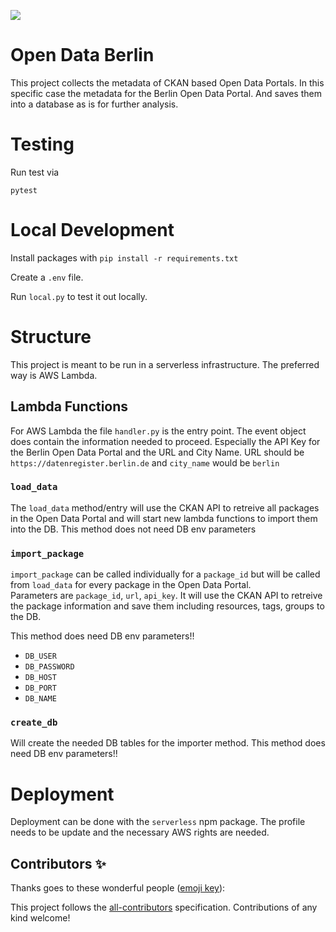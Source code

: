 ![](https://img.shields.io/badge/Build%20with%20%E2%9D%A4%EF%B8%8F-at%20Technologiesitftung%20Berlin-blue)

# Open Data Berlin

This project collects the metadata of CKAN based Open Data Portals. In this specific case the metadata for the Berlin Open Data Portal. And saves them into a database as is for further analysis.

# Testing

Run test via

`pytest`

# Local Development

Install packages with `pip install -r requirements.txt`

Create a `.env` file.

Run `local.py` to test it out locally.


# Structure

This project is meant to be run in a serverless infrastructure. The preferred way is AWS Lambda.

## Lambda Functions

For AWS Lambda the file `handler.py` is the entry point. The event object does contain the information needed to proceed.
Especially the API Key for the Berlin Open Data Portal and the URL and City Name.
URL should be `https://datenregister.berlin.de` and `city_name` would be `berlin`

### `load_data`

The `load_data` method/entry will use the CKAN API to retreive all packages in the Open Data Portal and will start new lambda functions to import them into the DB.
This method does not need DB env parameters

### `import_package`

`import_package` can be called individually for a `package_id` but will be called from `load_data` for every package in the Open Data Portal.  
Parameters are `package_id`, `url`, `api_key`.
It will use the CKAN API to retreive the package information and save them including resources, tags, groups to the DB.

This method does need DB env parameters!!

- `DB_USER`
- `DB_PASSWORD`
- `DB_HOST`
- `DB_PORT`
- `DB_NAME`

### `create_db`

Will create the needed DB tables for the importer method.
This method does need DB env parameters!!

# Deployment

Deployment can be done with the `serverless` npm package. The profile needs to be update and the necessary AWS rights are needed.

## Contributors ✨

Thanks goes to these wonderful people ([emoji key](https://allcontributors.org/docs/en/emoji-key)):

<!-- ALL-CONTRIBUTORS-LIST:START - Do not remove or modify this section -->
<!-- prettier-ignore-start -->
<!-- markdownlint-disable -->
<!-- markdownlint-restore -->
<!-- prettier-ignore-end -->
<!-- ALL-CONTRIBUTORS-LIST:END -->

This project follows the [all-contributors](https://github.com/all-contributors/all-contributors) specification. Contributions of any kind welcome!